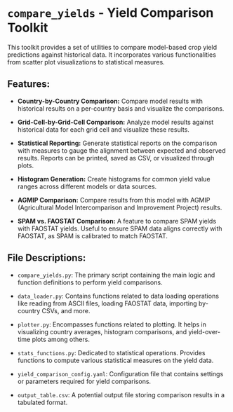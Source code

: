 
# `compare_yields` - Yield Comparison Toolkit

This toolkit provides a set of utilities to compare model-based crop yield predictions against historical data. It incorporates various functionalities from scatter plot visualizations to statistical measures.

## Features:

- **Country-by-Country Comparison:** Compare model results with historical results on a per-country basis and visualize the comparisons.
  
- **Grid-Cell-by-Grid-Cell Comparison:** Analyze model results against historical data for each grid cell and visualize these results.

- **Statistical Reporting:** Generate statistical reports on the comparison with measures to gauge the alignment between expected and observed results. Reports can be printed, saved as CSV, or visualized through plots.

- **Histogram Generation:** Create histograms for common yield value ranges across different models or data sources.

- **AGMIP Comparison:** Compare results from this model with AGMIP (Agricultural Model Intercomparison and Improvement Project) results.

- **SPAM vs. FAOSTAT Comparison:** A feature to compare SPAM yields with FAOSTAT yields. Useful to ensure SPAM data aligns correctly with FAOSTAT, as SPAM is calibrated to match FAOSTAT.

## File Descriptions:

- `compare_yields.py`: The primary script containing the main logic and function definitions to perform yield comparisons.

- `data_loader.py`: Contains functions related to data loading operations like reading from ASCII files, loading FAOSTAT data, importing by-country CSVs, and more.

- `plotter.py`: Encompasses functions related to plotting. It helps in visualizing country averages, histogram comparisons, and yield-over-time plots among others.

- `stats_functions.py`: Dedicated to statistical operations. Provides functions to compute various statistical measures on the yield data.

- `yield_comparison_config.yaml`: Configuration file that contains settings or parameters required for yield comparisons.

- `output_table.csv`: A potential output file storing comparison results in a tabulated format.
